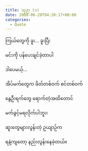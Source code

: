 ```yaml
---
title: သုည (၁)
date: 2008-06-28T04:20:17+00:00
categories:
  - Quote
---
```

ကြယ်တွေကို ခူး&#8230; ခူးပြီး
  
မင်းကို ပန်ပေးချင်ခဲ့တာပါ
  
ဒါပေမယ့်&#8230;
  
အိပ်မက်တွေက ဖိတ်တစ်ဝက် စင်တစ်ဝက်
  
နွေဦးရက်တွေ ရောက်တဲ့အထိတောင်
  
မက်ခွင့်မရလိုက်ပါဘူး၊
  
ဆူးတွေများလွန်းတဲ့ ဥယျာဉ်က
  
ရနံ့ကျတော့ နည်းလွန်းနေခဲ့တယ်။